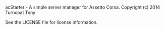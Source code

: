 acStarter - A simple server manager for Assetto Corsa.
Copyright (c) 2014 Turncoat Tony

See the LICENSE file for license information.
